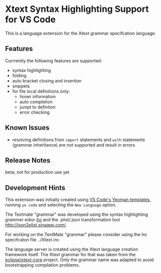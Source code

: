 # Xtext Syntax Highlighting Support for VS Code

This is a language extension for the Xtext grammar specifcation language.

## Features

Currrently the following features are supported:
* syntax highlighting 
* folding
* auto bracket closing and insertion
* snippets
* for file local definitions only:
  * hover information
  * auto completion
  * jumpt to defintion
  * error checking

## Known Issues

* resolving definitions from `import` statements and `with` statements (grammar inheritance) are not supported and result in errors 

## Release Notes

beta; not for production use yet

## Development Hints
This extension was initially created using [VS Code's Yeoman templates](https://code.visualstudio.com/api/get-started/your-first-extension), running `yo code` and selecting the `New Language` option.

The Textmate "grammar" was developed using the syntax highlighting grammer edior [*Iro*](https://eeyo.io/iro/) and the .plist/.json transformation tool http://json2plist.sinaapp.com/.

For working on the TextMate "grammar" please consider using the *Iro* specifcaton file ../Xtext.iro.

The language server is created using the Xtext language creation framework itself. The Xtext grammar for that was taken from the [eclipse/xtext-core](https://github.com/eclipse/xtext-core) project. Only the grammar name was adapted to avoid bootstrapping compilation problems.